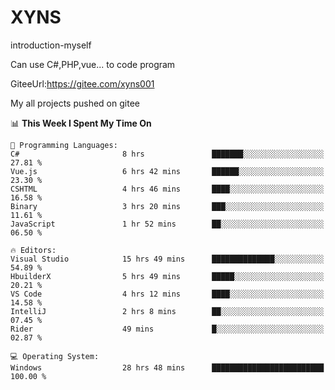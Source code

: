 # XYNS
introduction-myself

Can use C#,PHP,vue... to code program

GiteeUrl:https://gitee.com/xyns001

My all projects pushed on gitee

<!--START_SECTION:waka-->
📊 **This Week I Spent My Time On** 

```text
💬 Programming Languages: 
C#                       8 hrs               ███████░░░░░░░░░░░░░░░░░░   27.81 % 
Vue.js                   6 hrs 42 mins       ██████░░░░░░░░░░░░░░░░░░░   23.30 % 
CSHTML                   4 hrs 46 mins       ████░░░░░░░░░░░░░░░░░░░░░   16.58 % 
Binary                   3 hrs 20 mins       ███░░░░░░░░░░░░░░░░░░░░░░   11.61 % 
JavaScript               1 hr 52 mins        ██░░░░░░░░░░░░░░░░░░░░░░░   06.50 % 

🔥 Editors: 
Visual Studio            15 hrs 49 mins      ██████████████░░░░░░░░░░░   54.89 % 
HbuilderX                5 hrs 49 mins       █████░░░░░░░░░░░░░░░░░░░░   20.21 % 
VS Code                  4 hrs 12 mins       ████░░░░░░░░░░░░░░░░░░░░░   14.58 % 
IntelliJ                 2 hrs 8 mins        ██░░░░░░░░░░░░░░░░░░░░░░░   07.45 % 
Rider                    49 mins             █░░░░░░░░░░░░░░░░░░░░░░░░   02.87 % 

💻 Operating System: 
Windows                  28 hrs 48 mins      █████████████████████████   100.00 % 
```


<!--END_SECTION:waka-->
